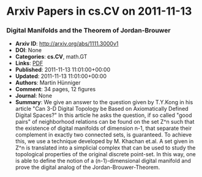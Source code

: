 # Arxiv Papers in cs.CV on 2011-11-13
### Digital Manifolds and the Theorem of Jordan-Brouwer
- **Arxiv ID**: http://arxiv.org/abs/1111.3000v1
- **DOI**: None
- **Categories**: **cs.CV**, math.GT
- **Links**: [PDF](http://arxiv.org/pdf/1111.3000v1)
- **Published**: 2011-11-13 11:01:00+00:00
- **Updated**: 2011-11-13 11:01:00+00:00
- **Authors**: Martin Hünniger
- **Comment**: 34 pages, 12 figures
- **Journal**: None
- **Summary**: We give an answer to the question given by T.Y.Kong in his article "Can 3-D Digital Topology be Based on Axiomatically Defined Digital Spaces?" In this article he asks the question, if so called "good pairs" of neighborhood relations can be found on the set Z^n such that the existence of digital manifolds of dimension n-1, that separate their complement in exactly two connected sets, is guaranteed. To achieve this, we use a technique developed by M. Khachan et.al. A set given in Z^n is translated into a simplicial complex that can be used to study the topological properties of the original discrete point-set. In this way, one is able to define the notion of a (n-1)-dimensional digital manifold and prove the digital analog of the Jordan-Brouwer-Theorem.



